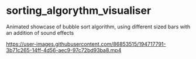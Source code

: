 # sorting_algorythm_visualiser
Animated showcase of bubble sort algorithm, using different sized bars with an addition of sound effects





https://user-images.githubusercontent.com/86853515/194717791-3b71c265-14ff-4d56-aec9-97c72bd93ba8.mp4

